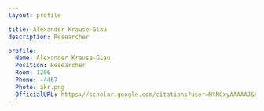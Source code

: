```yaml
---
layout: profile

title: Alexander Krause-Glau
description: Researcher

profile:
  Name: Alexander Krause-Glau
  Position: Researcher
  Room: 1206
  Phone: -4467
  Photo: akr.png
  OfficialURL: https://scholar.google.com/citations?user=MtNCxyAAAAAJ&hl=de
---
```

